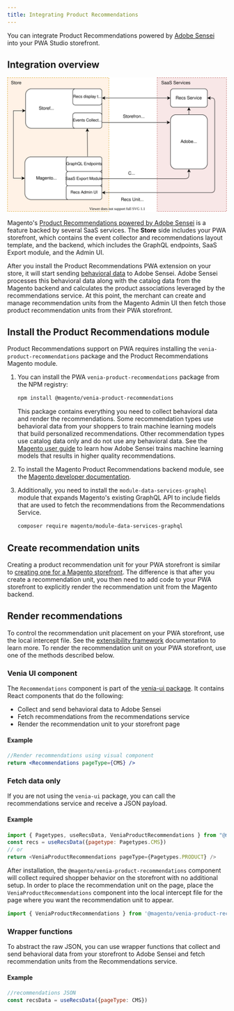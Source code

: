 ```yaml
---
title: Integrating Product Recommendations
---
```


You can integrate Product Recommendations powered by [Adobe Sensei](https://www.adobe.com/sensei.html) into your PWA Studio storefront.
## Integration overview

![Product Recommendations for PWA Studio](images/pwa-arch-diag-sensei.svg)

Magento's [Product Recommendations powered by Adobe Sensei](https://docs.magento.com/user-guide/marketing/product-recommendations.html) is a feature backed by several SaaS services.
The **Store** side includes your PWA storefront, which contains the event collector and recommendations layout template, and the backend, which includes the GraphQL endpoints, SaaS Export module, and the Admin UI.

After you install the Product Recommendations PWA extension on your store, it will start sending [behavioral data](https://devdocs.magento.com/recommendations/events.html) to Adobe Sensei.
Adobe Sensei processes this behavioral data along with the catalog data from the Magento backend and calculates the product associations leveraged by the recommendations service.
At this point, the merchant can create and manage recommendation units from the Magento Admin UI then fetch those product recommendation units from their PWA storefront.

## Install the Product Recommendations module

Product Recommendations support on PWA requires installing the `venia-product-recommendations` package and the Product Recommendations Magento module.

1. You can install the PWA `venia-product-recommendations` package from the NPM registry:

   ```sh
   npm install @magento/venia-product-recommendations
   ```
   This package contains everything you need to collect behavioral data and render the recommendations. Some recommendation types use behavioral data from your shoppers to train machine learning models that build personalized recommendations. Other recommendation types use catalog data only and do not use any behavioral data. See the [Magento user guide](https://docs.magento.com/user-guide/marketing/product-recommendations.html#trainmlmodels) to learn how Adobe Sensei trains machine learning models that results in higher quality recommendations.

1. To install the Magento Product Recommendations backend module, see the [Magento developer documentation](https://devdocs.magento.com/recommendations/install-configure.html).

1. Additionally, you need to install the `module-data-services-graphql` module that expands Magento's existing GraphQL API to include fields that are used to fetch the recommendations from the Recommendations Service.

   ```bash
   composer require magento/module-data-services-graphql
   ```

## Create recommendation units

Creating a product recommendation unit for your PWA storefront is similar to [creating one for a Magento storefront](https://docs.magento.com/user-guide/marketing/create-new-rec.html).
The difference is that after you create a recommendation unit, you then need to add code to your PWA storefront to explicitly render the recommendation unit from the Magento backend.

## Render recommendations

To control the recommendation unit placement on your PWA storefront, use the local intercept file. See the [extensibility framework][] documentation to learn more. To render the recommendation unit on your PWA storefront, use one of the methods described below.

### Venia UI component

The `Recommendations` component is part of the [venia-ui package][].
It contains React components that do the following:

-  Collect and send behavioral data to Adobe Sensei
-  Fetch recommendations from the recommendations service
-  Render the recommendation unit to your storefront page

#### Example

```jsx
//Render recommendations using visual component
return <Recommendations pageType={CMS} />
```
### Fetch data only

If you are not using the `venia-ui` package, you can call the recommendations service and receive a JSON payload.
#### Example

```js
import { Pagetypes, useRecsData, VeniaProductRecommendations } from "@magento/venia-product-recommendations"
const recs = useRecsData({pagetype: Pagetypes.CMS}) 
// or
return <VeniaProductRecommendations pageType={Pagetypes.PRODUCT} />
```

After installation, the `@magento/venia-product-recommendations` component will collect required shopper behavior on the storefront with no additional setup. In order to place the recommendation unit on the page, place the `VeniaProductRecommendations` component into the local intercept file for the page where you want the recommendation unit to appear.

```js
import { VeniaProductRecommendations } from '@magento/venia-product-recommendations'
```
### Wrapper functions

To abstract the raw JSON, you can use wrapper functions that collect and send behavioral data from your storefront to Adobe Sensei and fetch recommendation units from the Recommendations service.
#### Example

```js
//recommendations JSON
const recsData = useRecsData({pageType: CMS})
```

[venia-ui package]: <{%link technologies/overview/index.md %}#custom-react-hooks-and-component>
[extensibility framework]: <{%link pwa-buildpack/extensibility-framework/index.md %}#intercept-files>
